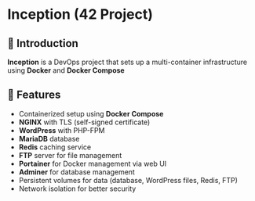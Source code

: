 # Inception (42 Project)

## 📌 Introduction
**Inception** is a DevOps project that sets up a multi-container infrastructure using **Docker** and **Docker Compose**

## 🚀 Features
- Containerized setup using **Docker Compose**
- **NGINX** with TLS (self-signed certificate)
- **WordPress** with PHP-FPM
- **MariaDB** database
- **Redis** caching service
- **FTP** server for file management
- **Portainer** for Docker management via web UI
- **Adminer** for database management
- Persistent volumes for data (database, WordPress files, Redis, FTP)
- Network isolation for better security
